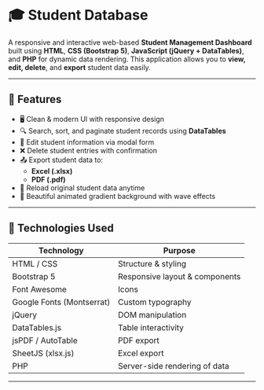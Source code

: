 # 🎓 Student Database

A responsive and interactive web-based **Student Management Dashboard** built using **HTML**, **CSS (Bootstrap 5)**, **JavaScript (jQuery + DataTables)**, and **PHP** for dynamic data rendering. This application allows you to **view, edit, delete**, and **export** student data easily.


---

## 🚀 Features

- 🖥️ Clean & modern UI with responsive design
- 🔍 Search, sort, and paginate student records using **DataTables**
- 📝 Edit student information via modal form
- ❌ Delete student entries with confirmation
- 📤 Export student data to:
  - **Excel (.xlsx)**
  - **PDF (.pdf)**
- 🔄 Reload original student data anytime
- 🎨 Beautiful animated gradient background with wave effects

---

## 🧩 Technologies Used

| Technology             | Purpose                         |
|------------------------|----------------------------------|
| HTML / CSS             | Structure & styling              |
| Bootstrap 5            | Responsive layout & components   |
| Font Awesome           | Icons                            |
| Google Fonts (Montserrat) | Custom typography            |
| jQuery                 | DOM manipulation                 |
| DataTables.js          | Table interactivity              |
| jsPDF / AutoTable      | PDF export                       |
| SheetJS (xlsx.js)      | Excel export                     |
| PHP                    | Server-side rendering of data    |

---
